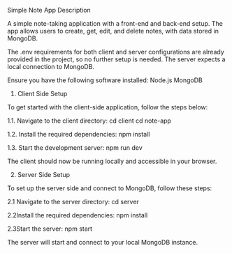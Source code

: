 Simple Note App
Description

A simple note-taking application with a front-end and back-end setup. The app allows users to create, get, edit, and delete notes, with data stored in MongoDB.

The .env requirements for both client and server configurations are already provided in the project, so no further setup is needed.
The server expects a local connection to MongoDB.

Ensure you have the following software installed:
Node.js
MongoDB

1. Client Side Setup

To get started with the client-side application, follow the steps below:

1.1. Navigate to the client directory:
cd client
cd note-app

1.2. Install the required dependencies:
npm install

1.3. Start the development server:
npm run dev

The client should now be running locally and accessible in your browser.


2. Server Side Setup

To set up the server side and connect to MongoDB, follow these steps:

2.1 Navigate to the server directory:
cd server

2.2Install the required dependencies:
npm install

2.3Start the server:
npm start

The server will start and connect to your local MongoDB instance.
